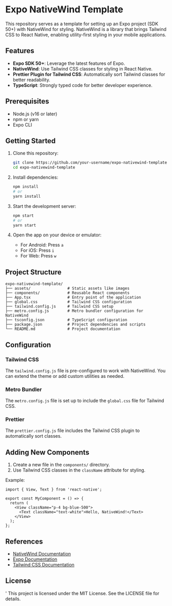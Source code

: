 # Expo NativeWind Template

This repository serves as a template for setting up an Expo project (SDK 50+) with NativeWind for styling. NativeWind is a library that brings Tailwind CSS to React Native, enabling utility-first styling in your mobile applications.

## Features

- **Expo SDK 50+**: Leverage the latest features of Expo.
- **NativeWind**: Use Tailwind CSS classes for styling in React Native.
- **Prettier Plugin for Tailwind CSS**: Automatically sort Tailwind classes for better readability.
- **TypeScript**: Strongly typed code for better developer experience.

## Prerequisites

- Node.js (v16 or later)
- npm or yarn
- Expo CLI

## Getting Started

1. Clone this repository:
   ```bash
   git clone https://github.com/your-username/expo-nativewind-template.git
   cd expo-nativewind-template
   ```

2. Install dependencies:
   ```bash
   npm install
   # or
   yarn install
   ```

3. Start the development server:
   ```bash
   npm start
   # or
   yarn start
   ```

4. Open the app on your device or emulator:
   - For Android: Press `a`
   - For iOS: Press `i`
   - For Web: Press `w`

## Project Structure

```
expo-nativewind-template/
├── assets/                # Static assets like images
├── components/            # Reusable React components
├── App.tsx                # Entry point of the application
├── global.css             # Tailwind CSS configuration
├── tailwind.config.js     # Tailwind CSS setup
├── metro.config.js        # Metro bundler configuration for NativeWind
├── tsconfig.json          # TypeScript configuration
├── package.json           # Project dependencies and scripts
└── README.md              # Project documentation
```

## Configuration

### Tailwind CSS
The `tailwind.config.js` file is pre-configured to work with NativeWind. You can extend the theme or add custom utilities as needed.

### Metro Bundler
The `metro.config.js` file is set up to include the `global.css` file for Tailwind CSS.

### Prettier
The `prettier.config.js` file includes the Tailwind CSS plugin to automatically sort classes.

## Adding New Components

1. Create a new file in the `components/` directory.
2. Use Tailwind CSS classes in the `className` attribute for styling.

Example:
```tsx
import { View, Text } from 'react-native';

export const MyComponent = () => {
  return (
    <View className="p-4 bg-blue-500">
      <Text className="text-white">Hello, NativeWind!</Text>
    </View>
  );
};
```

## References

- [NativeWind Documentation](https://github.com/nativewind/nativewind)
- [Expo Documentation](https://docs.expo.dev/)
- [Tailwind CSS Documentation](https://tailwindcss.com/docs)

## License
'
This project is licensed under the MIT License. See the LICENSE file for details.

